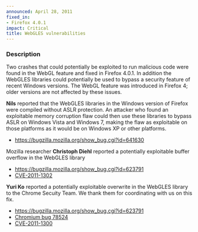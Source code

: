 ```yaml
---
announced: April 28, 2011
fixed_in:
- Firefox 4.0.1
impact: Critical
title: WebGLES vulnerabilities
---
```


<h3>Description</h3>

<p>Two crashes that could potentially be exploited to run malicious
code were found in the WebGL feature and fixed in Firefox 4.0.1.
In addition the WebGLES libraries could potentially be used to bypass
a security feature of recent Windows versions. The WebGL feature was
introduced in Firefox 4; older versions are not affected by these issues.</p>

<p><strong>Nils</strong> reported that the WebGLES libraries in the Windows
version of Firefox were compiled without ASLR protection. An attacker who
found an exploitable memory corruption flaw could then use these libraries
to bypass ASLR on Windows Vista and Windows 7, making the flaw as exploitable
on those platforms as it would be on Windows XP or other platforms.</p>
<ul>
  <li><a href="https://bugzilla.mozilla.org/show_bug.cgi?id=641630">
      https://bugzilla.mozilla.org/show_bug.cgi?id=641630</a></li>
</ul>

<p>Mozilla researcher <strong>Christoph Diehl</strong> reported a
potentially exploitable buffer overflow in the WebGLES library</p>
<ul>
  <li><a href="https://bugzilla.mozilla.org/show_bug.cgi?id=623791">
      https://bugzilla.mozilla.org/show_bug.cgi?id=623791</a></li>
  <li><a href="http://cve.mitre.org/cgi-bin/cvename.cgi?name=CVE-2011-1302" class="ex-ref">CVE-2011-1302</a></li>
</ul>

<p><strong>Yuri Ko</strong> reported a potentially exploitable overwrite
in the WebGLES library to the Chrome Secuity Team. We thank them for
coordinating with us on this fix.</p>
<ul>
  <li><a href="https://bugzilla.mozilla.org/show_bug.cgi?id=623791#c6">
      https://bugzilla.mozilla.org/show_bug.cgi?id=623791</a></li>
  <li><a href="http://code.google.com/p/chromium/issues/detail?id=78524" class="ex-ref">Chromium bug 78524</a></li>
  <li><a href="http://cve.mitre.org/cgi-bin/cvename.cgi?name=CVE-2011-1300" class="ex-ref">CVE-2011-1300</a></li>
</ul>



